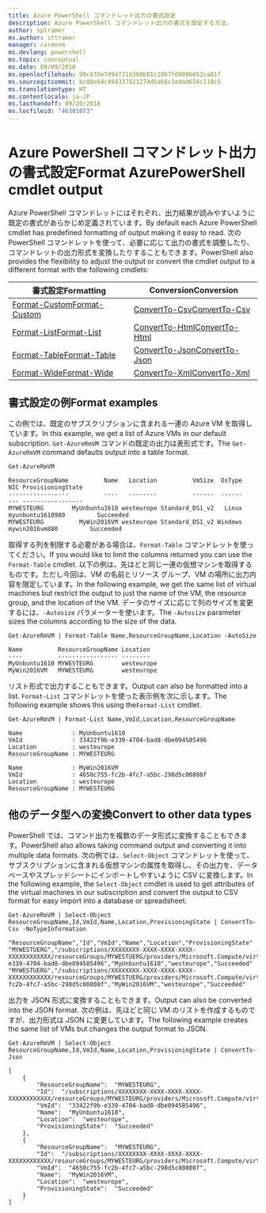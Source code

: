 ```yaml
---
title: Azure PowerShell コマンドレット出力の書式設定
description: Azure PowerShell コマンドレット出力の書式を設定する方法。
author: sptramer
ms.author: sttramer
manager: carmonm
ms.devlang: powershell
ms.topic: conceptual
ms.date: 09/09/2018
ms.openlocfilehash: 99c635e7d94731d360b81c10b7f08086652ca81f
ms.sourcegitcommit: bc88e64c494337821274d6a66c1edad656c119c5
ms.translationtype: HT
ms.contentlocale: ja-JP
ms.lasthandoff: 09/20/2018
ms.locfileid: "46301073"
---
```

# <a name="format-azurepowershell-cmdlet-output"></a><span data-ttu-id="3f5a3-103">Azure PowerShell コマンドレット出力の書式設定</span><span class="sxs-lookup"><span data-stu-id="3f5a3-103">Format AzurePowerShell cmdlet output</span></span>

<span data-ttu-id="3f5a3-104">Azure PowerShell コマンドレットにはそれぞれ、出力結果が読みやすいように既定の書式があらかじめ定義されています。</span><span class="sxs-lookup"><span data-stu-id="3f5a3-104">By default each Azure PowerShell cmdlet has predefined formatting of output making it easy to read.</span></span>  <span data-ttu-id="3f5a3-105">次の PowerShell コマンドレットを使って、必要に応じて出力の書式を調整したり、コマンドレットの出力形式を変換したりすることもできます。</span><span class="sxs-lookup"><span data-stu-id="3f5a3-105">PowerShell also provides the flexibility to adjust the output or convert the cmdlet output to a different format with the following cmdlets:</span></span>

| <span data-ttu-id="3f5a3-106">書式設定</span><span class="sxs-lookup"><span data-stu-id="3f5a3-106">Formatting</span></span>      | <span data-ttu-id="3f5a3-107">Conversion</span><span class="sxs-lookup"><span data-stu-id="3f5a3-107">Conversion</span></span>       |
|-----------------|------------------|
| [<span data-ttu-id="3f5a3-108">Format-Custom</span><span class="sxs-lookup"><span data-stu-id="3f5a3-108">Format-Custom</span></span>](/powershell/module/microsoft.powershell.utility/format-custom) | [<span data-ttu-id="3f5a3-109">ConvertTo-Csv</span><span class="sxs-lookup"><span data-stu-id="3f5a3-109">ConvertTo-Csv</span></span>](/powershell/module/microsoft.powershell.utility/convertto-csv)  |
| [<span data-ttu-id="3f5a3-110">Format-List</span><span class="sxs-lookup"><span data-stu-id="3f5a3-110">Format-List</span></span>](/powershell/module/microsoft.powershell.utility/format-list)   | [<span data-ttu-id="3f5a3-111">ConvertTo-Html</span><span class="sxs-lookup"><span data-stu-id="3f5a3-111">ConvertTo-Html</span></span>](/powershell/module/microsoft.powershell.utility/convertto-html) |
| [<span data-ttu-id="3f5a3-112">Format-Table</span><span class="sxs-lookup"><span data-stu-id="3f5a3-112">Format-Table</span></span>](/powershell/module/microsoft.powershell.utility/format-table)  | [<span data-ttu-id="3f5a3-113">ConvertTo-Json</span><span class="sxs-lookup"><span data-stu-id="3f5a3-113">ConvertTo-Json</span></span>](/powershell/module/microsoft.powershell.utility/convertto-json) |
| [<span data-ttu-id="3f5a3-114">Format-Wide</span><span class="sxs-lookup"><span data-stu-id="3f5a3-114">Format-Wide</span></span>](/powershell/module/microsoft.powershell.utility/format-wide)   | [<span data-ttu-id="3f5a3-115">ConvertTo-Xml</span><span class="sxs-lookup"><span data-stu-id="3f5a3-115">ConvertTo-Xml</span></span>](/powershell/module/microsoft.powershell.utility/convertto-xml)  |

## <a name="format-examples"></a><span data-ttu-id="3f5a3-116">書式設定の例</span><span class="sxs-lookup"><span data-stu-id="3f5a3-116">Format examples</span></span>

<span data-ttu-id="3f5a3-117">この例では、既定のサブスクリプションに含まれる一連の Azure VM を取得しています。</span><span class="sxs-lookup"><span data-stu-id="3f5a3-117">In this example, we get a list of Azure VMs in our default subscription.</span></span>  <span data-ttu-id="3f5a3-118">`Get-AzureRmVM` コマンドの既定の出力は表形式です。</span><span class="sxs-lookup"><span data-stu-id="3f5a3-118">The `Get-AzureRmVM` command defaults output into a table format.</span></span>

```azurepowershell-interactive
Get-AzureRmVM
```

```output
ResourceGroupName          Name   Location          VmSize  OsType              NIC ProvisioningState
-----------------          ----   --------          ------  ------              --- -----------------
MYWESTEURG        MyUnbuntu1610 westeurope Standard_DS1_v2   Linux myunbuntu1610980         Succeeded
MYWESTEURG          MyWin2016VM westeurope Standard_DS1_v2 Windows   mywin2016vm880         Succeeded
```

<span data-ttu-id="3f5a3-119">取得する列を制限する必要がある場合は、`Format-Table` コマンドレットを使ってください。</span><span class="sxs-lookup"><span data-stu-id="3f5a3-119">If you would like to limit the columns returned you can use the `Format-Table` cmdlet.</span></span> <span data-ttu-id="3f5a3-120">以下の例は、先ほどと同じ一連の仮想マシンを取得するものです。ただし今回は、VM の名前とリソース グループ、VM の場所に出力内容を限定しています。</span><span class="sxs-lookup"><span data-stu-id="3f5a3-120">In the following example, we get the same list of virtual machines but restrict the output to just the name of the VM, the resource group, and the location of the VM.</span></span>  <span data-ttu-id="3f5a3-121">データのサイズに応じて列のサイズを変更するには、`-Autosize` パラメーターを使います。</span><span class="sxs-lookup"><span data-stu-id="3f5a3-121">The `-Autosize` parameter sizes the columns according to the size of the data.</span></span>

```azurepowershell-interactive
Get-AzureRmVM | Format-Table Name,ResourceGroupName,Location -AutoSize
```

```output
Name          ResourceGroupName Location
----          ----------------- --------
MyUnbuntu1610 MYWESTEURG        westeurope
MyWin2016VM   MYWESTEURG        westeurope
```

<span data-ttu-id="3f5a3-122">リスト形式で出力することもできます。</span><span class="sxs-lookup"><span data-stu-id="3f5a3-122">Output can also be formatted into a list.</span></span> <span data-ttu-id="3f5a3-123">`Format-List` コマンドレットを使った表示例を次に示します。</span><span class="sxs-lookup"><span data-stu-id="3f5a3-123">The following example shows this using the`Format-List` cmdlet.</span></span>

```azurepowershell-interactive
Get-AzureRmVM | Format-List Name,VmId,Location,ResourceGroupName
```

```output
Name              : MyUnbuntu1610
VmId              : 33422f9b-e339-4704-bad8-dbe094585496
Location          : westeurope
ResourceGroupName : MYWESTEURG

Name              : MyWin2016VM
VmId              : 4650c755-fc2b-4fc7-a5bc-298d5c00808f
Location          : westeurope
ResourceGroupName : MYWESTEURG
```

## <a name="convert-to-other-data-types"></a><span data-ttu-id="3f5a3-124">他のデータ型への変換</span><span class="sxs-lookup"><span data-stu-id="3f5a3-124">Convert to other data types</span></span>

<span data-ttu-id="3f5a3-125">PowerShell では、コマンド出力を複数のデータ形式に変換することもできます。</span><span class="sxs-lookup"><span data-stu-id="3f5a3-125">PowerShell also allows taking command output and converting it into multiple data formats.</span></span> <span data-ttu-id="3f5a3-126">次の例では、`Select-Object` コマンドレットを使って、サブスクリプションに含まれる仮想マシンの属性を取得し、その出力を、データベースやスプレッドシートにインポートしやすいように CSV に変換します。</span><span class="sxs-lookup"><span data-stu-id="3f5a3-126">In the following example, the `Select-Object` cmdlet is used to get attributes of the virtual machines in our subscription and convert the output to CSV format for easy import into a database or spreadsheet.</span></span>

```azurepowershell-interactive
Get-AzureRmVM | Select-Object ResourceGroupName,Id,VmId,Name,Location,ProvisioningState | ConvertTo-Csv -NoTypeInformation
```

```output
"ResourceGroupName","Id","VmId","Name","Location","ProvisioningState"
"MYWESTUERG","/subscriptions/XXXXXXXX-XXXX-XXXX-XXXX-XXXXXXXXXXXX/resourceGroups/MYWESTUERG/providers/Microsoft.Compute/virtualMachines/MyUnbuntu1610","33422f9b-e339-4704-bad8-dbe094585496","MyUnbuntu1610","westeurope","Succeeded"
"MYWESTUERG","/subscriptions/XXXXXXXX-XXXX-XXXX-XXXX-XXXXXXXXXXXX/resourceGroups/MYWESTUERG/providers/Microsoft.Compute/virtualMachines/MyWin2016VM","4650c755-fc2b-4fc7-a5bc-298d5c00808f","MyWin2016VM","westeurope","Succeeded"
```

<span data-ttu-id="3f5a3-127">出力を JSON 形式に変換することもできます。</span><span class="sxs-lookup"><span data-stu-id="3f5a3-127">Output can also be converted into the JSON format.</span></span>  <span data-ttu-id="3f5a3-128">次の例は、先ほどと同じ VM のリストを作成するものですが、出力形式は JSON に変更しています。</span><span class="sxs-lookup"><span data-stu-id="3f5a3-128">The following example creates the same list of VMs but changes the output format to JSON.</span></span>

```azurepowershell-interactive
Get-AzureRmVM | Select-Object ResourceGroupName,Id,VmId,Name,Location,ProvisioningState | ConvertTo-Json
```

```output
[
    {
        "ResourceGroupName":  "MYWESTEURG",
        "Id":  "/subscriptions/XXXXXXXX-XXXX-XXXX-XXXX-XXXXXXXXXXXX/resourceGroups/MYWESTEURG/providers/Microsoft.Compute/virtualMachines/MyUnbuntu1610",
        "VmId":  "33422f9b-e339-4704-bad8-dbe094585496",
        "Name":  "MyUnbuntu1610",
        "Location":  "westeurope",
        "ProvisioningState":  "Succeeded"
    },
    {
        "ResourceGroupName":  "MYWESTEURG",
        "Id":  "/subscriptions/XXXXXXXX-XXXX-XXXX-XXXX-XXXXXXXXXXXX/resourceGroups/MYWESTEURG/providers/Microsoft.Compute/virtualMachines/MyWin2016VM",
        "VmId":  "4650c755-fc2b-4fc7-a5bc-298d5c00808f",
        "Name":  "MyWin2016VM",
        "Location":  "westeurope",
        "ProvisioningState":  "Succeeded"
    }
]
```
